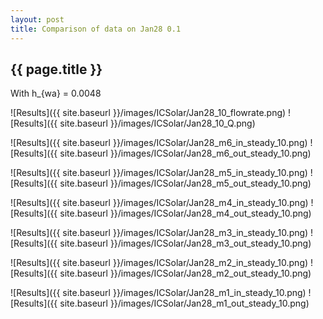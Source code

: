 ```yaml
---
layout: post
title: Comparison of data on Jan28 0.1
---
```

{{ page.title }}
-----------------
With h_{wa} = 0.0048

![Results]({{ site.baseurl }}/images/ICSolar/Jan28_10_flowrate.png) ![Results]({{ site.baseurl }}/images/ICSolar/Jan28_10_Q.png)

![Results]({{ site.baseurl }}/images/ICSolar/Jan28_m6_in_steady_10.png) ![Results]({{ site.baseurl }}/images/ICSolar/Jan28_m6_out_steady_10.png)

![Results]({{ site.baseurl }}/images/ICSolar/Jan28_m5_in_steady_10.png) ![Results]({{ site.baseurl }}/images/ICSolar/Jan28_m5_out_steady_10.png)

![Results]({{ site.baseurl }}/images/ICSolar/Jan28_m4_in_steady_10.png) ![Results]({{ site.baseurl }}/images/ICSolar/Jan28_m4_out_steady_10.png)

![Results]({{ site.baseurl }}/images/ICSolar/Jan28_m3_in_steady_10.png) ![Results]({{ site.baseurl }}/images/ICSolar/Jan28_m3_out_steady_10.png)

![Results]({{ site.baseurl }}/images/ICSolar/Jan28_m2_in_steady_10.png) ![Results]({{ site.baseurl }}/images/ICSolar/Jan28_m2_out_steady_10.png)

![Results]({{ site.baseurl }}/images/ICSolar/Jan28_m1_in_steady_10.png) ![Results]({{ site.baseurl }}/images/ICSolar/Jan28_m1_out_steady_10.png)

